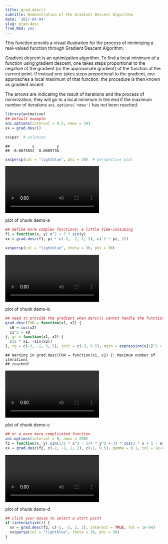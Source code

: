 ```yaml
---
title: grad.desc()
subtitle: Demonstration of the Gradient Descent Algorithm
date: '2017-04-04'
slug: grad-desc
from_Rmd: yes
---
```


This function provids a visual illustration for the process of minimizing a
real-valued function through Gradient Descent Algorithm.

Gradient descent is an optimization algorithm. To find a local minimum of a
function using gradient descent, one takes steps proportional to the negative
of the gradient (or the approximate gradient) of the function at the current
point. If instead one takes steps proportional to the gradient, one
approaches a local maximum of that function; the procedure is then known as
gradient ascent.

The arrows are indicating the result of iterations and the process of
minimization; they will go to a local minimum in the end if the maximum
number of iterations `ani.options('nmax')` has not been reached.
 

```r
library(animation)
## default example
ani.options(interval = 0.3, nmax = 50)
xx = grad.desc()
```

```r
xx$par  # solution
```

```
##          x          y 
## -0.0675852  0.0009736
```

```r
xx$persp(col = "lightblue", phi = 30)  # perspective plot
```

<video controls loop autoplay><source src="https://assets.yihui.org/figures/animation/example/grad-desc/demo-a.mp4" /><p>plot of chunk demo-a</p></video>

```r
## define more complex functions; a little time-consuming
f1 = function(x, y) x^2 + 3 * sin(y)
xx = grad.desc(f1, pi * c(-2, -2, 2, 2), c(-2 * pi, 2))
```

```r
xx$persp(col = "lightblue", theta = 30, phi = 30)
```

<video controls loop autoplay><source src="https://assets.yihui.org/figures/animation/example/grad-desc/demo-b.mp4" /><p>plot of chunk demo-b</p></video>


```r
## need to provide the gradient when deriv() cannot handle the function
grad.desc(FUN = function(x1, x2) {
  x0 = cos(x2)
  x1^2 + x0
}, gr = function(x1, x2) {
  c(2 * x1, -sin(x2))
}, rg = c(-3, -1, 3, 5), init = c(-3, 0.5), main = expression(x[1]^2 + cos(x[2])))
```

```
## Warning in grad.desc(FUN = function(x1, x2) {: Maximum number of iterations
## reached!
```

<video controls loop autoplay><source src="https://assets.yihui.org/figures/animation/example/grad-desc/demo-c.mp4" /><p>plot of chunk demo-c</p></video>


```r
## or a even more complicated function
ani.options(interval = 0, nmax = 200)
f2 = function(x, y) sin(1/2 * x^2 - 1/4 * y^2 + 3) * cos(2 * x + 1 - exp(y))
xx = grad.desc(f2, c(-2, -2, 2, 2), c(-1, 0.5), gamma = 0.1, tol = 1e-04)
```

<video controls loop autoplay><source src="https://assets.yihui.org/figures/animation/example/grad-desc/demo-d.mp4" /><p>plot of chunk demo-d</p></video>


```r
## click your mouse to select a start point
if (interactive()) {
  xx = grad.desc(f2, c(-2, -2, 2, 2), interact = TRUE, tol = 1e-04)
  xx$persp(col = "lightblue", theta = 30, phi = 30)
}
```
